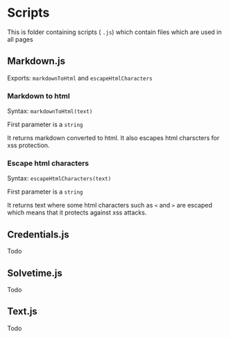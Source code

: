 # Scripts

This is folder containing scripts ( `.js`) which contain files which are used in all pages

## Markdown.js

Exports: `markdownToHtml` and `escapeHtmlCharacters`

### Markdown to html

Syntax: `markdownToHtml(text)`

First parameter is a `string`

It returns markdown converted to html. It also escapes html charscters for xss protection.

### Escape html characters

Syntax: `escapeHtmlCharacters(text)`

First parameter is a `string`

It returns text where some html characters such as `<` and `>` are escaped which means that it protects against xss attacks. 

## Credentials.js

Todo

## Solvetime.js

Todo

## Text.js

Todo